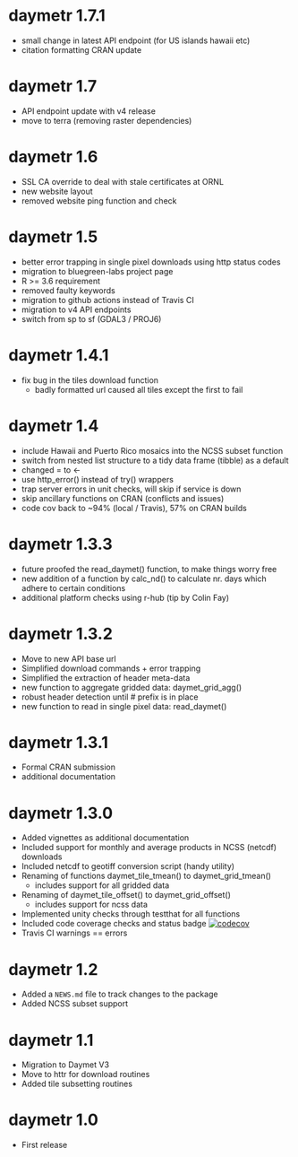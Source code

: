 # daymetr 1.7.1

* small change in latest API endpoint (for US islands hawaii etc)
* citation formatting CRAN update

# daymetr 1.7

* API endpoint update with v4 release
* move to terra (removing raster dependencies)

# daymetr 1.6

* SSL CA override to deal with stale certificates at ORNL
* new website layout
* removed website ping function and check

# daymetr 1.5

* better error trapping in single pixel downloads using http status codes
* migration to bluegreen-labs project page
* R >= 3.6 requirement
* removed faulty keywords
* migration to github actions instead of Travis CI
* migration to v4 API endpoints
* switch from sp to sf (GDAL3 / PROJ6)

# daymetr 1.4.1

* fix bug in the tiles download function
  - badly formatted url caused all tiles except the first to fail

# daymetr 1.4

* include Hawaii and Puerto Rico mosaics into the NCSS subset function
* switch from nested list structure to a tidy data frame (tibble) as a default
* changed = to <-
* use http_error() instead of try() wrappers
* trap server errors in unit checks, will skip if service is down
* skip ancillary functions on CRAN (conflicts and issues)
* code cov back to ~94% (local / Travis), 57% on CRAN builds

# daymetr 1.3.3

* future proofed the read_daymet() function, to make things worry free
* new addition of a function by calc_nd() to calculate nr. days which adhere to certain conditions
* additional platform checks using r-hub (tip by Colin Fay)

# daymetr 1.3.2

* Move to new API base url
* Simplified download commands + error trapping
* Simplified the extraction of header meta-data
* new function to aggregate gridded data: daymet_grid_agg()
* robust header detection until # prefix is in place
* new function to read in single pixel data: read_daymet() 

# daymetr 1.3.1

* Formal CRAN submission
* additional documentation

# daymetr 1.3.0

* Added vignettes as additional documentation
* Included support for monthly and average products in NCSS (netcdf) downloads
* Included netcdf to geotiff conversion script (handy utility)
* Renaming of functions daymet_tile_tmean() to daymet_grid_tmean()
  - includes support for all gridded data
* Renaming of daymet_tile_offset() to daymet_grid_offset()
  - includes support for ncss data
* Implemented unity checks through testthat for all functions
* Included code coverage checks and status badge [![codecov](https://codecov.io/gh/khufkens/daymetr/branch/master/graph/badge.svg)](https://codecov.io/gh/khufkens/daymetr)
* Travis CI warnings == errors

# daymetr 1.2

* Added a `NEWS.md` file to track changes to the package
* Added NCSS subset support

# daymetr 1.1

* Migration to Daymet V3
* Move to httr for download routines
* Added tile subsetting routines

# daymetr 1.0

* First release
